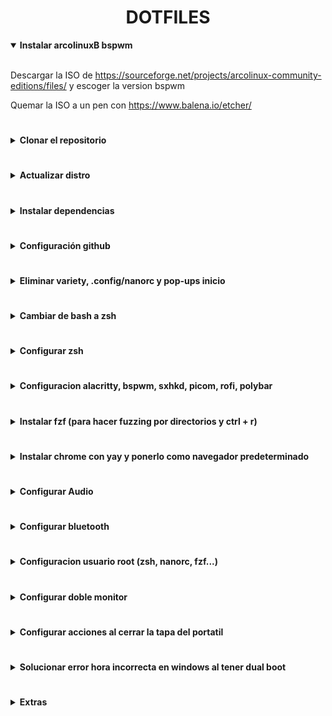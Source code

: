 <div align="center">
    <h1><strong>DOTFILES</strong></h1>
</div>

<details open>
<summary><strong>Instalar arcolinuxB bspwm</strong></summary>
<br>

Descargar la ISO de
<https://sourceforge.net/projects/arcolinux-community-editions/files/> y
escoger la version bspwm

Quemar la ISO a un pen con <https://www.balena.io/etcher/>
</details>

#

<details>
<summary><strong>Clonar el repositorio</strong></summary>
<br>

```console
git clone https://github.com/Sergio-RS/dotfiles.git ~/dotfiles
```

</details>

#

<details>
<summary><strong>Actualizar distro</strong></summary>
<br>

```console
sudo reflector -f 30 -l 30 --number 10 --verbose --save /etc/pacman.d/1mirrorlist;
sudo pacman -S archlinux-keyring; #Evitar error al actualizar 
yay -Syyyu;
sudo pacman -Syyyu;
```

</details>

#

<details>
<summary><strong>Instalar dependencias</strong></summary>
<br>

```console
sudo pacman -S lsd powerline-common awesome-terminal-fonts bspwm sxhkd rofi polybar dunst pulseaudio feh brightnessctl playerctl flameshot bc bluez bluez-utils
```

</details>

# 

<details>
<summary><strong>Configuración github</strong></summary>
<br>

Setear git config y generar shh key

```console
git config --global user.name "Sergio-RS";
git config --global user.email "sergio.rodriguez.seoane@udc.es";
ssh-keygen -o -t rsa -C "sergio.rodriguez.seoane@udc.es";
cat .ssh/id_rsa.pub
```

</details>

#

<details>
<summary><strong>Eliminar variety, .config/nanorc y pop-ups inicio</strong></summary>
<br>

Eliminamos variety para que no cambie de fondo de pantalla cada cierto tiempo

```console
sudo pacman -Rns variety
```

Borrar `.config/nanorc`. Si queremos cambiar la configuracion de nano está en
`/etc/nanorc`

```console
rm -rf ~/.config/nano
```

Para poder seleccionar y copiar con el ratón y wrapear el texto en el
editor de nano haremos lo siguiente:

```console
sudo rm /etc/nanorc;
sudo cp ~/dotfiles/nanorc /etc
```

</details>

#

<details>
<summary><strong>Cambiar de bash a zsh</strong></summary>
<br>

```console
sudo chsh $USER -s /bin/zsh;
sudo chsh root -s /bin/zsh
```

Hacer un relog pulsando Super + X y despues L
</details>

#

<details>
<summary><strong>Configurar zsh</strong></summary>
<br>

```console
yay -S zsh-theme-powerlevel10k-git;
echo 'source /usr/share/zsh-theme-powerlevel10k/powerlevel10k.zsh-theme' >> ~/.zshrc
```

Cerramos la terminal, abrimos otra y hacemos

```console
p10k configure
```

Ahora instalamos los plugins en el directorio deseado

```console
sudo cp -r /usr/share/zsh/plugins/zsh-syntax-highlighting /usr/share/oh-my-zsh/plugins;
sudo git clone https://github.com/zsh-users/zsh-autosuggestions /usr/share/oh-my-zsh/plugins/zsh-autosuggestions
```

Borramos archivo `~/.zshrc` y ponemos el que tiene mi configuración

```console
rm ~/.zshrc;
cp ~/dotfiles/zsh/.zshrc ~/
```

</details>

#

<details>
<summary><strong>Configuracion alacritty, bspwm, sxhkd, picom, rofi, polybar</strong></summary>
<br>

<details open>
<summary><strong>Mediante gtheme</strong></summary>

1. Instalar gtheme <https://github.com/daavidrgz/gtheme>

2. Copiar config del desktop a la capeta correspondiente de gtheme

```console
cp -r ~/dotfiles/gtheme-sergio ~/.config/gtheme/desktops/gtheme-sergio;
cp -r ~/dotfiles/alacritty ~/.config/gtheme/desktops/gtheme-sergio/.config/alacritty
cp -r ~/dotfiles/bspwm ~/.config/gtheme/desktops/gtheme-sergio/.config/bspwm
cp -r ~/dotfiles/kitty ~/.config/gtheme/desktops/gtheme-sergio/.config/kitty
cp -r ~/dotfiles/picom ~/.config/gtheme/desktops/gtheme-sergio/.config/picom
cp -r ~/dotfiles/polybar ~/.config/gtheme/desktops/gtheme-sergio/.config/polybar
cp -r ~/dotfiles/rofi ~/.config/gtheme/desktops/gtheme-sergio/.config/rofi
cp -r ~/dotfiles/sxhkd ~/.config/gtheme/desktops/gtheme-sergio/.config/sxhkd
```

3. Setear configuracion

```console
gtheme desktop apply gtheme-sergio
```

</details>

<details>
<summary><strong>Por linea de comandos sin gtheme</strong></summary>
<br>

<details open>
<summary><strong>Cambiar archivo de alacritty</strong></summary>
<br>

Ahora vamos a cambiar los archivos de configuracion que pone la distro
automaticamente por los mios

```console
rm ~/.config/alacritty/alacritty.yml;
cp ~/dotfiles/alacritty.yml .config/alacritty/
```

</details>

#

<details>
<summary><strong>Setear mi configuración de bspwm, sxhkd y picom</strong></summary>
<br>

```console
rm -rf ~/.config/bspwm/*;
cp -r ~/dotfiles/bspwm/* ~/.config/bspwm/;
betterlockscreen -u ~/.config/bspwm/betterlockscreen.png
```

1. Asegurarse que en el fichero `.config/bspwm/bspwmrc` la variable
***primary_monitor*** coincide con el monitor que queremos usar como principal. Para consultar los monitores podemos usar xrandr

2. Asegurarse que en el fichero `.config/bspwm/autostart.sh` la variable
***external_monitor*** coincide con el monitor que queremos usar como secundario.

</details>

#

<details>
<summary><strong>Configurar rofi (buscador de aplicaciones)</strong></summary>
<br>

```console
rm -rf ~/.config/rofi/*;
cp ~/dotfiles/rofi/* ~/.config/rofi
```

</details>

#

<details>
<summary><strong>Setear mi Polybar</strong></summary>
<br>

Elegir el comando para copiar la polybar de desktop o de laptop

```console
rm -rf ~/.config/polybar/*;
cp -r ~/dotfiles/polybar/* ~/.config/polybar/
#Polybar de desktop
cp ~/dotfiles/polybar-configs/desktop/config ~/.config/polybar/
#Polybar de laptop
cp ~/dotfiles/polybar-configs/laptop/config ~/.config/polybar/
```

</details>
</details>
</details>

#

<details>
<summary><strong>Instalar fzf (para hacer fuzzing por directorios y ctrl + r)</strong></summary>
<br>

```console
git clone --depth 1 https://github.com/junegunn/fzf.git ~/.fzf;
~/.fzf/install
```

</details>

#

<details>
<summary><strong>Instalar chrome con yay y ponerlo como navegador
predeterminado</strong></summary>
<br>

```console
yay -S google-chrome;
export BROWSER="";
xdg-settings set default-web-browser google-chrome.desktop
```

</details>

#

<details>
<summary><strong>Configurar Audio</strong></summary>
<br>

```console
pavucontrol
```

1. Ir a la pestaña Configuration
2. Elegir los perfiles que queramos para cada salida de audio. Poner en Off si
no queremos usar nunca esa salida
3. Ir a la pestaña Output Devices
4. Seleccionar como fallback (cuadrado derecho con icono circular y un tick)
el audio principal

</details>

#

<details>
<summary><strong>Configurar bluetooth</strong></summary>
<br>

Setear Autoenable=true en `/etc/bluetooth/main.conf`

Mirar si el servicio de bluetooth está corriendo. En caso de que no lo estea
iniciarlo y activarlo para la siguiente vez que se encienda el pc

```console
sudo systemctl status bluetooth.service
sudo systemctl start bluetooth.service
sudo systemctl enable bluetooth.service
```

Ahora vamos a configurar algún dispositivo bluetooth

```console
bluetoothctl
#Dentro de la consola de bluetoothctl
power on
#agent on y default para que conecte automáticamente cualquiera dispositivo bluetooth que estea en modo trusted
agent on
default-agent
#Ahora escaneamos dispositivos
scan on
#Una vez tengamos el que queremos 
trust *MAC* #MAC es la del dispositivo que queremos
pair *MAC*
#Nos pedirá o que aceptemos el código o que lo escribamos para hacer el pairing
connect *MAC*
```

</details>

#

<details>
<summary><strong>Configuracion usuario root (zsh, nanorc, fzf...)</strong></summary>
<br>

Haremos un link simbólico. La zsh de root apuntará a la del usuario normal.
Poner en ***USUARIO*** el nombre de usuario que se usa normalmente

```console
sudo su;
ln -s -f /home/USUARIO/.zshrc /root/.zshrc;
#Cerramos terminal y abrimos otra
sudo su;
#Configurar p10k y si no sale el promp hacemos:
p10k configure
```

Para configurar el prompt de root y que se sepa que somos superusuarios haremos
desde root:

```console
rm ~/.p10k.zsh;
cp /home/USUARIO/dotfiles/zsh/.p10k.zsh ~/
```

Borrar la carpeta `~/.config/nano` para tener las settings comunes que están en
`/etc/nanorc`

```console
rm -rf ~/.config/nano
```

Para tener en root tambien el fzf tenemos que volver a instalarlo en root.
Desde la consola de root:

```console
git clone --depth 1 https://github.com/junegunn/fzf.git ~/.fzf;
~/.fzf/install
```

</details>

#

<details>
<summary><strong>Configurar doble monitor</strong></summary>
<br>

<details open>
<summary><strong>Configuracion paso a paso</strong></summary>
<br>

Ejemplo con monitor **primario** `eDP-1` y monitor **secundario** `HDMI-1`

1. Establecer configuracion de pantalla con xrandr sin hdmi y guardarla en autorand

```console
xrandr --output eDP-1 --primary --mode 1920x1080 --rotate normal;
autorand -s undocked
```

2. Establecer configuracion de pantalla con xrandr con hdmi conectado al segundo monitor y guardarla en autorand

```console
#cambiar ultimo parametro si el monitor secundario esta a la derecha del primario por --right-of eDP-1
xrandr --output eDP-1 --primary --mode 1920x1080 --rotate normal --output HDMI-1 --mode 1920x1080 --rotate normal --left-of eDP-1;
autorand -s undocked
```

3. Copiar scripts necesarios

```console
cp ~/dotfiles/autorandr/docked/postswitch ~/.config/autorandr/docked;
cp ~/dotfiles/autorandr/undocked/postswitch ~/.config/autorandr/undocked;
cp ~/dotfiles/autorandr/preswitch ~/.config/autorandr/
```

4. Verificar que las variables ***internal_monitor*** (monitor que usaremos como
primario) y ***external_monitor*** en el fichero
`~/.config/autorandr/docked/postswitch` coinciden con los valores deseados

</details>

<details>
<summary><strong>Configurar mi caso personal</strong></summary>
<br>

```console
cp -r ~/dotfiles/autorandr/* ~/.config/autorandr
```

</details>

</details>

#

<details>
<summary><strong>Configurar acciones al cerrar la tapa del portatil</strong></summary>
<br>

```console
sudo rm /etc/systemd/logind.conf;
sudo cp ~/dotfiles/logind.conf /etc/systemd
```

Mirar si funciona correctamente haciendo un reboot. Si hai algun problema
intentar comentar todas las lineas del fichero
`/etc/systemd/logind.conf.d/do-not-suspend.conf`

```console
sudo nano /etc/systemd/logind.conf.d/do-not-suspend.conf
```

Si queremos configurarlo por interfaz grafica (menos opciones):

1. Descomentar del fichero `~/.config/bspwm/autostart.sh` la linea run `xfce4-power-manager &`
2. `Super + a` para abrir el buscador de apliaciones
3. Buscar power manager
4. Elegir las settings deseadas
5. Reboot para aplicar cambios

</details>

#

<details>
<summary><strong>Solucionar error hora incorrecta en windows al tener dual boot</strong></summary>
<br>

1. En una consola de arcolinux hacer:

```console
timedatectl set-local-rtc 1 --adjust-system-clock
```

2. Ir a windows y entrar en configuracion de fecha y hora
3. Desmarcar el boton de establecer fecha automaticamente
4. Marcar boton para establecer fecha automaticamente

</details>

#

<details>
<summary><strong>Extras</strong></summary>
<br>

Establecer login visualmente mas bonito

```console
sudo pacman -S sddm-sugar-candy-git;
sudo rm /usr/share/sddm/themes/sugar-candy/theme.conf;
sudo cp ~/dotfiles/sddm/theme.conf /usr/share/sddm/themes/sugar-candy;
sudo cp ~/dotfiles/sddm/sddm.conf /etc
```

Borrar todas las carpetas innecesarias de `/home/USUARIO` y crear la carpeta de descargas `downloads`

```console
rm -rf carpeta;
mkdir downloads
```

Establecer carpeta de descargas de chrome la que creamos como `downloads`

1. Ir a las settings de chrome
2. Buscar descargas en el panel de la izquierda
3. Cambiar la carpeta default por la nueva

Descargar Visual Studio Code

```console
yay -S visual-studio-code-bin
```

Emojis de google. Para visualizarlos bien en yt

```console
sudo pacman -S noto-fonts-emoji
```

Poner touchpad invertido

```console
sudo rm /etc/X11/xorg.conf.d/30-touchpad.conf;
sudo cp ~/dotfiles/30-touchpad.conf /etc/X11/xorg.conf.d/
```

Arreglar error alacritty diferentes tamaños de fuente entre 2 monitores

```console
sudo nano /etc/envioroment
#Añadir la siguiente línea
WINIT_X11_SCALE_FACTOR=1.5
```

Configurar tema de escritorio o mouse

1. `Super + a` para abrir el buscador de apliaciones
2. Buscar customize look and feel
3. Elegir las settings deseadas

Eliminar mensaje Welcome to grub! Seguir los pasos de este github

<https://github.com/ccontavalli/grub-shusher>

</details>
